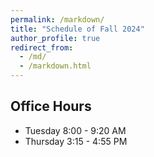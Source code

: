 ```yaml
---
permalink: /markdown/
title: "Schedule of Fall 2024"
author_profile: true
redirect_from: 
  - /md/
  - /markdown.html
---
```


## Office Hours
 * Tuesday 8:00 - 9:20 AM
 * Thursday 3:15 - 4:55 PM
